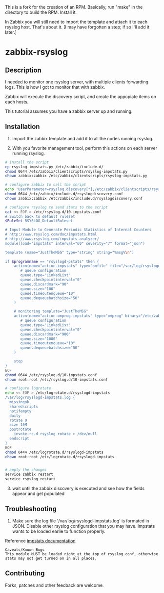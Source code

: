 This is a fork for the creation of an RPM. Basically, run "make" in the directory to build the RPM.
Install it.

In Zabbix you will still need to import the template and attach it to each rsyslog host. That's about it.
[I may have forgotten a step; if so I'll add it later.]

zabbix-rsyslog
==============




Description
-----------

I needed to monitor one rsyslog server, with multiple clients forwarding logs.
This is how I got to monitor that with zabbix.

Zabbix will execute the discovery script, and create the appopiate items on each hosts. 

This tutorial assumes you have a zabbix server up and running.


Installation
------------

1) Import the zabbix template and add it to all the nodes running rsyslog.

2) With you favorite management tool, perform this actions on each server running rsyslog.

```bash
# install the script
cp rsyslog-impstats.py /etc/zabbix/include.d/
chmod 0644 /etc/zabbix/clientscripts/rsyslog-impstats.py
chown zabbix:zabbix /etc/zabbix/clientscripts/rsyslog-impstats.py

# configure zabbix to call the script
echo 'UserParameter=rsyslog.discovery[*],/etc/zabbix/clientscripts/rsyslog-impstats.py --discover $1' > /etc/zabbix/include.d/rsyslogdiscovery.conf
chmod 0644 /etc/zabbix/include.d/rsyslogdiscovery.conf
chown zabbix:zabbix /etc/zabbix/include.d/rsyslogdiscovery.conf

# configure rsyslog to send stats to the script
cat << EOF > /etc/rsyslog.d/10-impstats.conf
# Switch back to default ruleset
$RuleSet RSYSLOG_DefaultRuleset

# Input Module to Generate Periodic Statistics of Internal Counters
# http://www.rsyslog.com/doc/impstats.html
# http://www.rsyslog.com/impstats-analyzer/
module(load="impstats" interval="60" severity="7" format="json")

template (name="JustTheMSG" type="string" string="%msg%\n")
	
if $programname == "rsyslogd-pstats" then {
    action(name="action-impstats" type="omfile" file="/var/log/rsyslogd-impstats.log"
       # queue configuration
       queue.type="LinkedList"
       queue.checkpointinterval="0"
       queue.discardmark="90"
       queue.size="100"
       queue.timeoutenqueue="10"
       queue.dequeuebatchsize="50"
    )

    # monitoring template="JustTheMSG"
    action(name="action-omprog-impstats" type="omprog" binary="/etc/zabbix/clientscripts/rsyslog-impstats.py" template="JustTheMSG"
       # queue configuration
       queue.type="LinkedList"
       queue.checkpointinterval="0"
       queue.discardmark="900"
       queue.size="1000"
       queue.timeoutenqueue="10"
       queue.dequeuebatchsize="50"
    )

    stop
}
EOF
chmod 0644 /etc/rsyslog.d/10-impstats.conf
chown root:root /etc/rsyslog.d/10-impstats.conf

# configure logrotate
echo << EOF > /etc/logrotate.d/rsyslogd-impstats
/var/log/rsyslogd-impstats.log {
  missingok
  sharedscripts
  notifempty
  daily
  rotate 0
  size 10M
  postrotate
    invoke-rc.d rsyslog rotate > /dev/null
  endscript
}
EOF
chmod 0444 /etc/logrotate.d/rsyslogd-impstats
chown root:root /etc/logrotate.d/rsyslogd-impstats


# apply the changes
service zabbix restart
service rsyslog restart
```

3) wait until the zabbix discovery is executed and see how the fields appear and get populated


Troubleshooting
---------------

1) Make sure the log file '/var/log/rsyslogd-impstats.log' is formated in JSON. Disable other rsyslog configuration that you may have. Impstats wants to be loaded earlie to function properly.

Reference [impstats documentation](http://www.rsyslog.com/doc/v8-stable/configuration/modules/impstats.html)
```
Caveats/Known Bugs
This module MUST be loaded right at the top of rsyslog.conf, otherwise stats may not get turned on in all places.
```


Contributing
------------

Forks, patches and other feedback are welcome.
